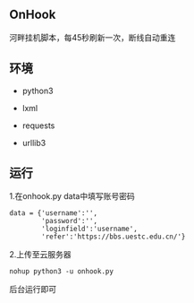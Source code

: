 ## OnHook

河畔挂机脚本，每45秒刷新一次，断线自动重连

## 环境

- python3

- lxml
- requests
- urllib3

## 运行

1.在onhook.py  data中填写账号密码

```
data = {'username':'', 
        'password':'', 
        'loginfield':'username',
        'refer':'https://bbs.uestc.edu.cn/'}
```

2.上传至云服务器

```
nohup python3 -u onhook.py
```

后台运行即可
